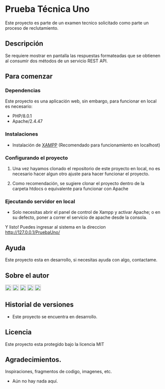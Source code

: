 # Prueba Técnica Uno

Este proyecto es parte de un examen tecnico solicitado como parte un proceso de reclutamiento.

## Descripción

Se requiere mostrar en pantalla las respuestas formateadas que se obtienen al consumir dos
métodos de un servicio REST API.
## Para comenzar

### Dependencias

Este proyecto es una aplicación web, sin embargo, para funcionar en local es necesario:
* PHP/8.0.1
* Apache/2.4.47

### Instalaciones

* Instalación de [XAMPP](https://www.apachefriends.org/es/download.html "XAMPP") (Recomendado para funcionamiento en localhost)

### Configurando el proyecto

1. Una vez hayamos clonado el repositorio de este proyecto en local, no es necesario hacer algun otro ajuste para hacer funcionar el proyecto. 

2. Como recomendación, se sugiere clonar el proyecto dentro de la carpeta htdocs o equivalente para funcionar con Apache

### Ejecutando servidor en local

* Solo necesitas abrir el panel de control de Xampp y activar Apache; o en su defecto, poner a correr el servicio de apache desde la consola.

Y listo! Puedes ingresar al sistema en la direccion http://127.0.0.1/PruebaUno/

## Ayuda

Este proyecto esta en desarrollo, si necesitas ayuda con algo, contactame.

## Sobre el autor

[<img src='https://img.shields.io/badge/-Github-9979C1?style=for-the-badge&logo=github' alt='github' height='20'>](https://github.com/PatyLuPrz)  [<img src='https://img.shields.io/badge/-Facebook-C3D6F2?style=for-the-badge&logo=facebook' alt='facebook' height='20'>](https://www.facebook.com/paty.przmtz)  [<img src='https://img.shields.io/badge/-Instagram-FEE5EB?style=for-the-badge&logo=instagram' alt='instagram' height='20'>](https://www.instagram.com/patty.was.here/)  [<img src='https://img.shields.io/badge/-Twitter-D1EAF5?style=for-the-badge&logo=twitter' alt='twitter' height='20'>](https://twitter.com/PatyLuPrz)  [<img src='https://img.shields.io/badge/-Twitch-DCCBED?style=for-the-badge&logo=twitch' alt='twitch' height='20'>](twitch.tv/pattywashere)

## Historial de versiones

* Este proyecto se encuentra en desarrollo.

## Licencia

Este proyecto esta protegido bajo la licencia MIT

## Agradecimientos.

Inspiraciones, fragmentos de codigo, imagenes, etc.

* Aún no hay nada aquí.